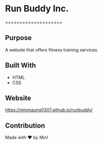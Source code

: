 # Run Buddy Inc.
====================

## Purpose
A website that offers fitness training services.

## Built With
* HTML
* CSS

## Website
https://minmaung0307.github.io/runbuddy/

## Contribution
Made with ❤️ by Min!
